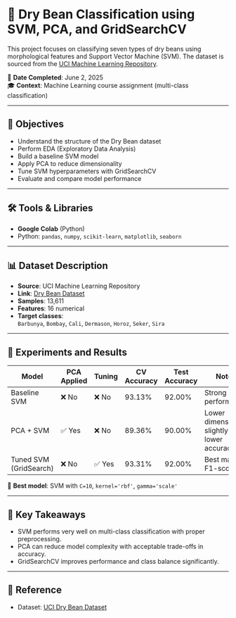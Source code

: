 # 🫘 Dry Bean Classification using SVM, PCA, and GridSearchCV

This project focuses on classifying seven types of dry beans using morphological features and Support Vector Machine (SVM). The dataset is sourced from the [UCI Machine Learning Repository](https://archive.ics.uci.edu/ml/datasets/dry+bean+dataset).

📅 **Date Completed**: June 2, 2025  
🎓 **Context**: Machine Learning course assignment (multi-class classification)  

---

## 📌 Objectives

- Understand the structure of the Dry Bean dataset
- Perform EDA (Exploratory Data Analysis)
- Build a baseline SVM model
- Apply PCA to reduce dimensionality
- Tune SVM hyperparameters with GridSearchCV
- Evaluate and compare model performance

---

## 🛠️ Tools & Libraries

- **Google Colab** (Python)
- Python: `pandas`, `numpy`, `scikit-learn`, `matplotlib`, `seaborn`

---

## 📊 Dataset Description

- **Source**: UCI Machine Learning Repository  
- **Link**: [Dry Bean Dataset](https://archive.ics.uci.edu/ml/datasets/dry+bean+dataset)
- **Samples**: 13,611
- **Features**: 16 numerical
- **Target classes**:  
  `Barbunya`, `Bombay`, `Cali`, `Dermason`, `Horoz`, `Seker`, `Sira`

---

## 🧪 Experiments and Results

| Model                  | PCA Applied | Tuning | CV Accuracy | Test Accuracy | Notes |
|-----------------------|-------------|--------|--------------|----------------|-------|
| Baseline SVM          | ❌ No        | ❌ No   | 93.13%       | 92.00%         | Strong initial performance |
| PCA + SVM             | ✅ Yes       | ❌ No   | 89.36%       | 90.00%         | Lower dimension, slightly lower accuracy |
| Tuned SVM (GridSearch)| ❌ No        | ✅ Yes  | 93.31%       | 92.00%         | Best macro F1-score |

📌 **Best model**: SVM with `C=10`, `kernel='rbf'`, `gamma='scale'`

---

## 🧾 Key Takeaways

- SVM performs very well on multi-class classification with proper preprocessing.
- PCA can reduce model complexity with acceptable trade-offs in accuracy.
- GridSearchCV improves performance and class balance significantly.

---
## 🔗 Reference

- Dataset: [UCI Dry Bean Dataset](https://archive.ics.uci.edu/ml/datasets/dry+bean+dataset)
